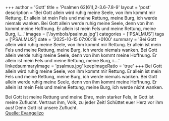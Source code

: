+++
author = 'Gott'
title = 'Psalmen 62(61),2-3.6-7.8-9'
layout = 'post'
description = 'Bei Gott allein wird ruhig meine Seele, von ihm kommt mir Rettung. Er allein ist mein Fels und meine Rettung, meine Burg, ich werde niemals wanken. Bei Gott allein werde ruhig meine Seele, denn von ihm kommt meine Hoffnung. Er allein ist mein Fels und meine Rettung, meine Burg, i....'
images = ['/symbols/psalmus.jpg']
categories = ['PSALMUS']
tags = ['PSALMUS']
date = '2025-10-15 07:00:18 +0100'
summary = 'Bei Gott allein wird ruhig meine Seele, von ihm kommt mir Rettung. Er allein ist mein Fels und meine Rettung, meine Burg, ich werde niemals wanken. Bei Gott allein werde ruhig meine Seele, denn von ihm kommt meine Hoffnung. Er allein ist mein Fels und meine Rettung, meine Burg, i....'
linkedsummaryImage = 'psalmus.jpg'
keepImageRatio = 'true'
+++
Bei Gott allein wird ruhig meine Seele, von ihm kommt mir Rettung.
Er allein ist mein Fels und meine Rettung, meine Burg, ich werde niemals wanken.
Bei Gott allein werde ruhig meine Seele, denn von ihm kommt meine Hoffnung.
Er allein ist mein Fels und meine Rettung, meine Burg, ich werde nicht wanken.<!--more-->

Bei Gott ist meine Rettung und meine Ehre, mein starker Fels, in Gott ist meine Zuflucht.
Vertraut ihm, Volk, zu jeder Zeit! Schüttet euer Herz vor ihm aus! Denn Gott ist unsere Zuflucht.<br> [Quelle: Evangelizo](https://evangeliumtagfuertag.org/DE/gospel)